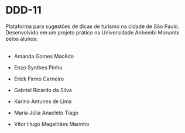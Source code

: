 # DDD-11
Plataforma para sugestões de dicas de turismo na cidade de São Paulo. Desenvolvido em um projeto prático na Universidade Anhembi Morumbi pelos alunos:
<br><br>
- Amanda Gomes Macêdo

- Enzo Synthes Pinho 

- Erick Firmo Carneiro 

- Gabriel Ricardo da Silva 

- Karina Antunes de Lima 

- Maria Júlia Anacleto Tiago 

- Vitor Hugo Magalhães Marinho
# 
